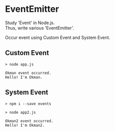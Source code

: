 # EventEmitter

Study 'Event' in Node.js.  
Thus, write various 'EventEmitter'.

Occur event using Custom Event and System Event.

## Custom Event
```
> node app.js
```
```
Okman event occurred.
Hello! I'm Okman.
```


## System Event
```
> npm i --save events
```

```
> node app2.js
```

```
Okman2 event occurred.
Hello! I'm Okman2.
```

